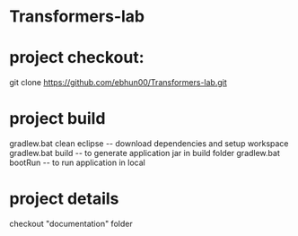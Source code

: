 # Transformers-lab

# project checkout:
git clone https://github.com/ebhun00/Transformers-lab.git

# project build
gradlew.bat clean eclipse  -- download dependencies and setup workspace
gradlew.bat build -- to generate application jar in build folder
gradlew.bat bootRun  -- to run application in local

# project details
checkout "documentation" folder
